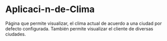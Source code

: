 # Aplicaci-n-de-Clima
Página que permite visualizar, el clima actual de acuerdo a una ciudad por defecto configurada. También permite visualizar el cliente de diversas ciudades.
